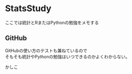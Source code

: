 # StatsStudy
ここでは統計とRまたはPythonの勉強をメモする
## GitHub
GitHubの使い方のテストも兼ねているので  
そもそも統計やPythonの勉強はいつできるのかよくわからない。

かしこ
